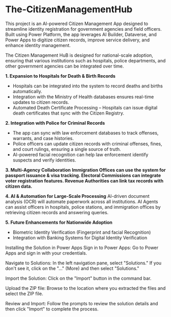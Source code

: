 # The-CitizenManagementHub
This project is an AI-powered Citizen Management App designed to streamline identity registration for government agencies and field officers. Built using Power Platform, the app leverages AI Builder, Dataverse, and Power Apps to digitize citizen records, improve service delivery, and enhance identity management.

The Citizen Management HuB is designed for national-scale adoption, ensuring that various institutions such as hospitals, police departments, and other government agencies can be integrated over time.

**1. Expansion to Hospitals for Death & Birth Records**

- Hospitals can be integrated into the system to record deaths and births automatically.
- Integration with the Ministry of Health databases ensures real-time updates to citizen records.
- Automated Death Certificate Processing – Hospitals can issue digital death certificates that sync with the Citizen Registry.

**2. Integration with Police for Criminal Records**

- The app can sync with law enforcement databases to track offenses, warrants, and case histories.
- Police officers can update citizen records with criminal offenses, fines, and court rulings, ensuring a single source of truth.
- AI-powered facial recognition can help law enforcement identify suspects and verify identities.

**3. Multi-Agency Collaboration**
**Immigration Offices can use the system for passport issuance & visa tracking.
Electoral Commissions can integrate voter registration features.
Revenue Authorities can link tax records with citizen data.**

**4. AI & Automation for Large-Scale Processing**
AI-driven document analysis (OCR) will automate paperwork across all institutions.
AI Agents can assist officers in hospitals, police stations, and immigration offices by retrieving citizen records and answering queries.

**5. Future Enhancements for Nationwide Adoption**

- Biometric Identity Verification (Fingerprint and facial Recognition)
- Integration with Banking Systems for Digital Identity Verification

Installing the Solution in Power Apps
Sign in to Power Apps: Go to Power Apps and sign in with your credentials.

Navigate to Solutions: In the left navigation pane, select "Solutions." If you don't see it, click on the "..." (More) and then select "Solutions."

Import the Solution: Click on the "Import" button in the command bar.

Upload the ZIP file: Browse to the location where you extracted the files and select the ZIP file.

Review and Import: Follow the prompts to review the solution details and then click "Import" to complete the process.
